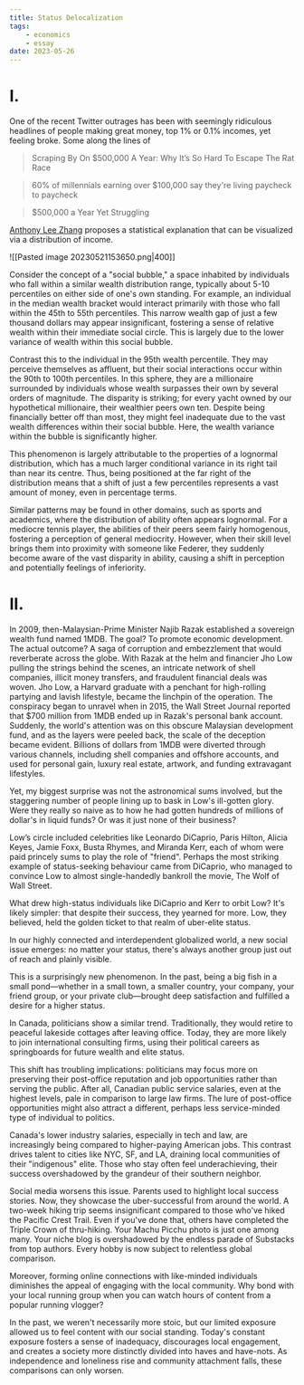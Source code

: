 ```yaml
---
title: Status Delocalization
tags: 
    - economics
    - essay
date: 2023-05-26
---
```



# I.

One of the recent Twitter outrages has been with seemingly ridiculous headlines of people making great money, top 1% or 0.1% incomes, yet feeling broke. Some along the lines of

> Scraping By On $500,000 A Year: Why It’s So Hard To Escape The Rat Race

> 60% of millennials earning over $100,000 say they're living paycheck to paycheck

> $500,000 a Year Yet Struggling

[Anthony Lee Zhang](https://twitter.com/AnthonyLeeZhang/status/1553728866648264705?s=20) proposes a statistical explanation that can be visualized via a distribution of income.

![[Pasted image 20230521153650.png|400]]

Consider the concept of a "social bubble," a space inhabited by individuals who fall within a similar wealth distribution range, typically about 5-10 percentiles on either side of one's own standing. For example, an individual in the median wealth bracket would interact primarily with those who fall within the 45th to 55th percentiles. This narrow wealth gap of just a few thousand dollars may appear insignificant, fostering a sense of relative wealth within their immediate social circle. This is largely due to the lower variance of wealth within this social bubble.

Contrast this to the individual in the 95th wealth percentile. They may perceive themselves as affluent, but their social interactions occur within the 90th to 100th percentiles. In this sphere, they are a millionaire surrounded by individuals whose wealth surpasses their own by several orders of magnitude. The disparity is striking; for every yacht owned by our hypothetical millionaire, their wealthier peers own ten. Despite being financially better off than most, they might feel inadequate due to the vast wealth differences within their social bubble. Here, the wealth variance within the bubble is significantly higher.

This phenomenon is largely attributable to the properties of a lognormal distribution, which has a much larger conditional variance in its right tail than near its centre. Thus, being positioned at the far right of the distribution means that a shift of just a few percentiles represents a vast amount of money, even in percentage terms.

Similar patterns may be found in other domains, such as sports and academics, where the distribution of ability often appears lognormal. For a mediocre tennis player, the abilities of their peers seem fairly homogenous, fostering a perception of general mediocrity. However, when their skill level brings them into proximity with someone like Federer, they suddenly become aware of the vast disparity in ability, causing a shift in perception and potentially feelings of inferiority.

# II.

In 2009, then-Malaysian-Prime Minister Najib Razak established a sovereign wealth fund named 1MDB. The goal? To promote economic development. The actual outcome? A saga of corruption and embezzlement that would reverberate across the globe. With Razak at the helm and financier Jho Low pulling the strings behind the scenes, an intricate network of shell companies, illicit money transfers, and fraudulent financial deals was woven. Jho Low, a Harvard graduate with a penchant for high-rolling partying and lavish lifestyle, became the linchpin of the operation. The conspiracy began to unravel when in 2015, the Wall Street Journal reported that $700 million from 1MDB ended up in Razak's personal bank account. Suddenly, the world's attention was on this obscure Malaysian development fund, and as the layers were peeled back, the scale of the deception became evident. Billions of dollars from 1MDB were diverted through various channels, including shell companies and offshore accounts, and used for personal gain, luxury real estate, artwork, and funding extravagant lifestyles.

Yet, my biggest surprise was not the astronomical sums involved, but the staggering number of people lining up to bask in Low's ill-gotten glory. Were they really so naive as to how he had gotten hundreds of millions of dollar's in liquid funds? Or was it just none of their business? 

Low’s circle included celebrities like Leonardo DiCaprio, Paris Hilton, Alicia Keyes, Jamie Foxx, Busta Rhymes, and Miranda Kerr, each of whom were paid princely sums to play the role of "friend". Perhaps the most striking example of status-seeking behaviour came from DiCaprio, who managed to convince Low to almost single-handedly bankroll the movie, The Wolf of Wall Street.

What drew high-status individuals like DiCaprio and Kerr to orbit Low? It's likely simpler: that despite their success, they yearned for more. Low, they believed, held the golden ticket to that realm of uber-elite status.

In our highly connected and interdependent globalized world, a new social issue emerges: no matter your status, there's always another group just out of reach and plainly visible.

This is a surprisingly new phenomenon. In the past, being a big fish in a small pond—whether in a small town, a smaller country, your company, your friend group, or your private club—brought deep satisfaction and fulfilled a desire for a higher status.

In Canada, politicians show a similar trend. Traditionally, they would retire to peaceful lakeside cottages after leaving office. Today, they are more likely to join international consulting firms, using their political careers as springboards for future wealth and elite status.

This shift has troubling implications: politicians may focus more on preserving their post-office reputation and job opportunities rather than serving the public. After all, Canadian public service salaries, even at the highest levels, pale in comparison to large law firms. The lure of post-office opportunities might also attract a different, perhaps less service-minded type of individual to politics.

Canada's lower industry salaries, especially in tech and law, are increasingly being compared to higher-paying American jobs. This contrast drives talent to cities like NYC, SF, and LA, draining local communities of their "indigenous" elite. Those who stay often feel underachieving, their success overshadowed by the grandeur of their southern neighbor.

Social media worsens this issue. Parents used to highlight local success stories. Now, they showcase the uber-successful from around the world. A two-week hiking trip seems insignificant compared to those who've hiked the Pacific Crest Trail. Even if you've done that, others have completed the Triple Crown of thru-hiking. Your Machu Picchu photo is just one among many. Your niche blog is overshadowed by the endless parade of Substacks from top authors. Every hobby is now subject to relentless global comparison.

Moreover, forming online connections with like-minded individuals diminishes the appeal of engaging with the local community. Why bond with your local running group when you can watch hours of content from a popular running vlogger?

In the past, we weren't necessarily more stoic, but our limited exposure allowed us to feel content with our social standing. Today's constant exposure fosters a sense of inadequacy, discourages local engagement, and creates a society more distinctly divided into haves and have-nots. As independence and loneliness rise and community attachment falls, these comparisons can only worsen.